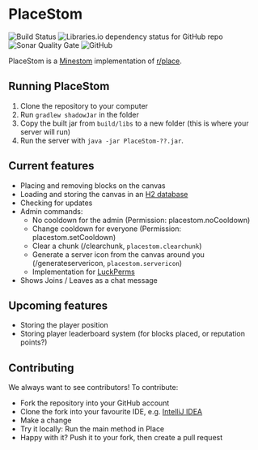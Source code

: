 # PlaceStom
![Build Status](https://img.shields.io/github/workflow/status/BridgeSplash/PlaceStom/Java%20CI%20with%20Gradle?style=for-the-badge)
![Libraries.io dependency status for GitHub repo](https://img.shields.io/librariesio/github/BridgeSplash/PlaceStom?style=for-the-badge)
![Sonar Quality Gate](https://img.shields.io/sonar/quality_gate/BridgeSplash_PlaceStom?server=https%3A%2F%2Fsonarcloud.io&sonarVersion=8.9&style=for-the-badge)
![GitHub](https://img.shields.io/github/license/BridgeSplash/PlaceStom?style=for-the-badge)

PlaceStom is a [Minestom](https://github.com/Minestom/Minestom) implementation of [r/place](https://www.reddit.com/r/place/).

## Running PlaceStom
1. Clone the repository to your computer
2. Run ``gradlew shadowJar`` in the folder
3. Copy the built jar from ``build/libs`` to a new folder (this is where your server will run)
4. Run the server with ``java -jar PlaceStom-??.jar``.

## Current features
* Placing and removing blocks on the canvas
* Loading and storing the canvas in an [H2 database](https://h2database.com/html/main.html)
* Checking for updates
* Admin commands:
  * No cooldown for the admin (Permission: placestom.noCooldown)
  * Change cooldown for everyone (Permission: placestom.setCooldown)
  * Clear a chunk (/clearchunk, `placestom.clearchunk`)
  * Generate a server icon from the canvas around you (/generateservericon, `placestom.servericon`)
  * Implementation for [LuckPerms](https://github.com/Project-Cepi/LuckPerms)
* Shows Joins / Leaves as a chat message

## Upcoming features
* Storing the player position
* Storing player leaderboard system (for blocks placed, or reputation points?)

## Contributing
We always want to see contributors! To contribute:
* Fork the repository into your GitHub account
* Clone the fork into your favourite IDE, e.g. [IntelliJ IDEA](https://www.jetbrains.com/idea/)
* Make a change
* Try it locally: Run the main method in Place
* Happy with it? Push it to your fork, then create a pull request
